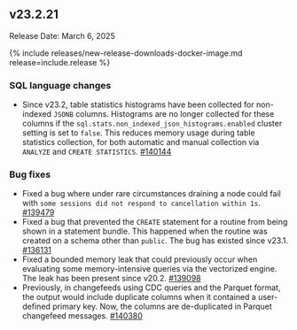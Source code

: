 ## v23.2.21

Release Date: March 6, 2025

{% include releases/new-release-downloads-docker-image.md release=include.release %}

<h3 id="v23-2-21-sql-language-changes">SQL language changes</h3>

- Since v23.2, table statistics histograms have been collected for non-indexed `JSONB` columns. Histograms are no longer collected for these columns if the `sql.stats.non_indexed_json_histograms.enabled` cluster setting is set to `false`. This reduces memory usage during table statistics collection, for both automatic and manual collection via `ANALYZE` and `CREATE STATISTICS`. [#140144][#140144]

<h3 id="v23-2-21-bug-fixes">Bug fixes</h3>

- Fixed a bug where under rare circumstances draining a node could fail with `some sessions did not respond to cancellation within 1s`. [#139479][#139479]
- Fixed a bug that prevented the `CREATE` statement for a routine from being shown in a statement bundle. This happened when the routine was created on a schema other than `public`. The bug has existed since v23.1. [#136131][#136131]
- Fixed a bounded memory leak that could previously occur when evaluating some memory-intensive queries via the vectorized engine. The leak has been present since v20.2. [#139098][#139098]
- Previously, in changefeeds using CDC queries and the Parquet format, the output would include duplicate columns when it contained a user-defined primary key. Now, the columns are de-duplicated in Parquet changefeed messages. [#140380][#140380]

[#136131]: https://github.com/cockroachdb/cockroach/pull/136131
[#139098]: https://github.com/cockroachdb/cockroach/pull/139098
[#139479]: https://github.com/cockroachdb/cockroach/pull/139479
[#140144]: https://github.com/cockroachdb/cockroach/pull/140144
[#140380]: https://github.com/cockroachdb/cockroach/pull/140380

